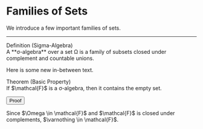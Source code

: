 # Families of Sets

We introduce a few important families of sets.

---

<div class="box definition">
  <div class="title">Definition (Sigma-Algebra)</div>
  A **σ-algebra** over a set Ω is a family of subsets closed under complement and countable unions.
</div>

Here is some new in-between text.

<div class="box theorem">
  <div class="title">Theorem (Basic Property)</div>
  If $\mathcal{F}$ is a σ-algebra, then it contains the empty set.
</div>

<button class="collapsible">Proof</button>
<div class="content">
  Since $\Omega \in \mathcal{F}$ and $\mathcal{F}$ is closed under complements, $\varnothing \in \mathcal{F}$.
</div>
